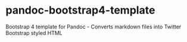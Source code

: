# pandoc-bootstrap4-template
Bootstrap 4 template for Pandoc - Converts markdown files into Twitter Bootstrap styled HTML
